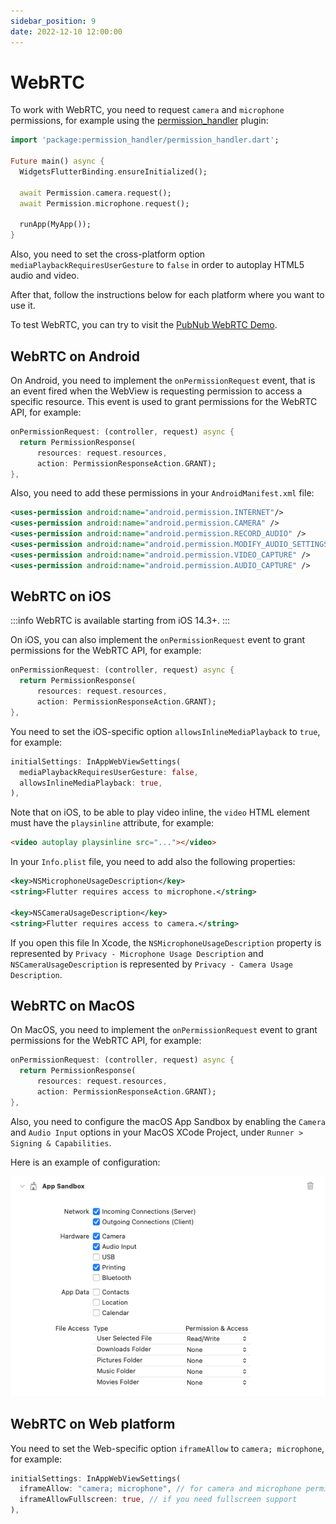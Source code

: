 ```yaml
---
sidebar_position: 9
date: 2022-12-10 12:00:00
---
```


# WebRTC

To work with WebRTC, you need to request `camera` and `microphone` permissions, for example using the [permission_handler](https://pub.dev/packages/permission_handler) plugin:
```dart
import 'package:permission_handler/permission_handler.dart';

Future main() async {
  WidgetsFlutterBinding.ensureInitialized();

  await Permission.camera.request();
  await Permission.microphone.request();

  runApp(MyApp());
}
```
Also, you need to set the cross-platform option `mediaPlaybackRequiresUserGesture` to `false` in order to autoplay HTML5 audio and video.

After that, follow the instructions below for each platform where you want to use it.

To test WebRTC, you can try to visit the [PubNub WebRTC Demo](https://www.pubnub.com/developers/demos/webrtc/launch/).

## WebRTC on Android

On Android, you need to implement the `onPermissionRequest` event, that is an event fired when the WebView is requesting permission to access a specific resource.
This event is used to grant permissions for the WebRTC API, for example:
```dart
onPermissionRequest: (controller, request) async {
  return PermissionResponse(
      resources: request.resources,
      action: PermissionResponseAction.GRANT);
},
```

Also, you need to add these permissions in your `AndroidManifest.xml` file:
```xml
<uses-permission android:name="android.permission.INTERNET"/>
<uses-permission android:name="android.permission.CAMERA" />
<uses-permission android:name="android.permission.RECORD_AUDIO" />
<uses-permission android:name="android.permission.MODIFY_AUDIO_SETTINGS" />
<uses-permission android:name="android.permission.VIDEO_CAPTURE" />
<uses-permission android:name="android.permission.AUDIO_CAPTURE" />
```

## WebRTC on iOS

:::info
WebRTC is available starting from iOS 14.3+.
:::

On iOS, you can also implement the `onPermissionRequest` event to grant permissions for the WebRTC API, for example:
```dart
onPermissionRequest: (controller, request) async {
  return PermissionResponse(
      resources: request.resources,
      action: PermissionResponseAction.GRANT);
},
```

You need to set the iOS-specific option `allowsInlineMediaPlayback` to `true`, for example:
```dart
initialSettings: InAppWebViewSettings(
  mediaPlaybackRequiresUserGesture: false,
  allowsInlineMediaPlayback: true,
),
```

Note that on iOS, to be able to play video inline, the `video` HTML element must have the `playsinline` attribute, for example:
```html
<video autoplay playsinline src="..."></video>
```
In your `Info.plist` file, you need to add also the following properties:
```xml
<key>NSMicrophoneUsageDescription</key>
<string>Flutter requires access to microphone.</string>

<key>NSCameraUsageDescription</key>
<string>Flutter requires access to camera.</string>
```
If you open this file In Xcode, the `NSMicrophoneUsageDescription` property is represented by `Privacy - Microphone Usage Description` and
`NSCameraUsageDescription` is represented by `Privacy - Camera Usage Description`.

## WebRTC on MacOS

On MacOS, you need to implement the `onPermissionRequest` event to grant permissions for the WebRTC API, for example:
```dart
onPermissionRequest: (controller, request) async {
  return PermissionResponse(
      resources: request.resources,
      action: PermissionResponseAction.GRANT);
},
```

Also, you need to configure the macOS App Sandbox by enabling the `Camera` and `Audio Input` options in your MacOS XCode Project, under `Runner > Signing & Capabilities`.

Here is an example of configuration:

![MacOS WebRTC App Sandbox example](./web-rtc/macos_app_sandbox_example.png "MacOS WebRTC App Sandbox example.")

## WebRTC on Web platform

You need to set the Web-specific option `iframeAllow` to `camera; microphone`, for example:
```dart
initialSettings: InAppWebViewSettings(
  iframeAllow: "camera; microphone", // for camera and microphone permissions
  iframeAllowFullscreen: true, // if you need fullscreen support
),
```
